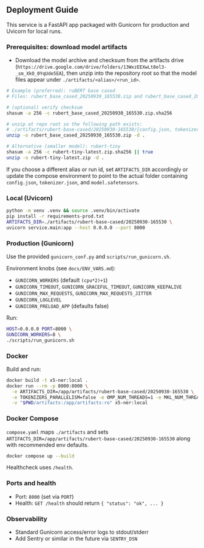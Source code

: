 ## Deployment Guide

This service is a FastAPI app packaged with Gunicorn for production and Uvicorn for local runs.

### Prerequisites: download model artifacts
- Download the model archive and checksum from the artifacts drive (`https://drive.google.com/drive/folders/13WxzEEXwLt8el3-_sm_XkO_0YqUde5EA`), then unzip into the repository root so that the model files appear under `./artifacts/<alias>/<run_id>`.

```bash
# Example (preferred): ruBERT base cased
# Files: rubert_base_cased_20250930_165530.zip and rubert_base_cased_20250930_165530.zip.sha256

# (optional) verify checksum
shasum -a 256 -c rubert_base_cased_20250930_165530.zip.sha256

# unzip at repo root so the following path exists:
# ./artifacts/rubert-base-cased/20250930-165530/{config.json, tokenizer.json, model.safetensors, ...}
unzip -o rubert_base_cased_20250930_165530.zip -d .

# Alternative (smaller model): rubert-tiny
shasum -a 256 -c rubert-tiny-latest.zip.sha256 || true
unzip -o rubert-tiny-latest.zip -d .
```

If you choose a different alias or run id, set `ARTIFACTS_DIR` accordingly or update the compose environment to point to the actual folder containing `config.json`, `tokenizer.json`, and `model.safetensors`.

### Local (Uvicorn)
```bash
python -m venv .venv && source .venv/bin/activate
pip install -r requirements-prod.txt
ARTIFACTS_DIR=./artifacts/rubert-base-cased/20250930-165530 \
uvicorn service.main:app --host 0.0.0.0 --port 8000
```

### Production (Gunicorn)
Use the provided `gunicorn_conf.py` and `scripts/run_gunicorn.sh`.

Environment knobs (see `docs/ENV_VARS.md`):
- `GUNICORN_WORKERS` (default `(cpu*2)+1`)
- `GUNICORN_TIMEOUT`, `GUNICORN_GRACEFUL_TIMEOUT`, `GUNICORN_KEEPALIVE`
- `GUNICORN_MAX_REQUESTS`, `GUNICORN_MAX_REQUESTS_JITTER`
- `GUNICORN_LOGLEVEL`
- `GUNICORN_PRELOAD_APP` (defaults false)

Run:
```bash
HOST=0.0.0.0 PORT=8000 \
GUNICORN_WORKERS=8 \
./scripts/run_gunicorn.sh
```

### Docker
Build and run:
```bash
docker build -t x5-ner:local .
docker run --rm -p 8000:8000 \
  -e ARTIFACTS_DIR=/app/artifacts/rubert-base-cased/20250930-165530 \
  -e TOKENIZERS_PARALLELISM=false -e OMP_NUM_THREADS=1 -e MKL_NUM_THREADS=1 \
  -v "$PWD/artifacts:/app/artifacts:ro" x5-ner:local
```

### Docker Compose
`compose.yaml` maps `./artifacts` and sets `ARTIFACTS_DIR=/app/artifacts/rubert-base-cased/20250930-165530` along with recommended env defaults.

```bash
docker compose up --build
```

Healthcheck uses `/health`.

### Ports and health
- Port: `8000` (set via `PORT`)
- Health: `GET /health` should return `{ "status": "ok", ... }`

### Observability
- Standard Gunicorn access/error logs to stdout/stderr
- Add Sentry or similar in the future via `SENTRY_DSN`


